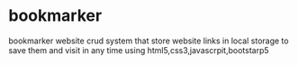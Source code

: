 # bookmarker
bookmarker website crud system that store website links in local storage to save them and visit in any time using html5,css3,javascrpit,bootstarp5 
